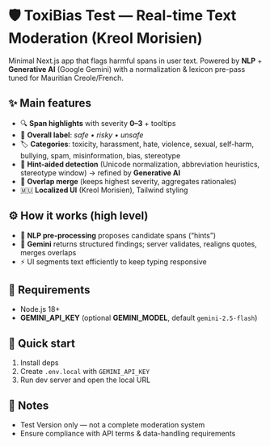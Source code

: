 # 🛡️ ToxiBias Test — Real-time Text Moderation (Kreol Morisien)

Minimal Next.js app that flags harmful spans in user text.
Powered by **NLP** + **Generative AI** (Google Gemini) with a normalization & lexicon pre-pass tuned for Mauritian Creole/French.

## ✨ Main features

* 🔍 **Span highlights** with severity **0–3** + tooltips
* 🧭 **Overall label**: *safe • risky • unsafe*
* 🏷️ **Categories**: toxicity, harassment, hate, violence, sexual, self-harm, bullying, spam, misinformation, bias, stereotype
* 🧠 **Hint-aided detection** (Unicode normalization, abbreviation heuristics, stereotype window) → refined by **Generative AI**
* 🧩 **Overlap merge** (keeps highest severity, aggregates rationales)
* 🇲🇺 **Localized UI** (Kreol Morisien), Tailwind styling

## ⚙️ How it works (high level)

* 🧱 **NLP pre-processing** proposes candidate spans (“hints”)
* 🤖 **Gemini** returns structured findings; server validates, realigns quotes, merges overlaps
* ⚡ UI segments text efficiently to keep typing responsive

## 🧰 Requirements

* Node.js 18+
* **GEMINI\_API\_KEY** (optional **GEMINI\_MODEL**, default `gemini-2.5-flash`)

## 🚀 Quick start

1. Install deps
2. Create `.env.local` with `GEMINI_API_KEY`
3. Run dev server and open the local URL

## 📝 Notes

* Test Version only — not a complete moderation system
* Ensure compliance with API terms & data-handling requirements


